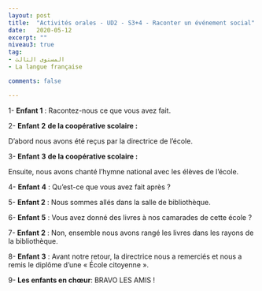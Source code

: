 ```yaml
---
layout: post
title:  "Activités orales - UD2 - S3+4 - Raconter un événement social"
date:   2020-05-12
excerpt: ""
niveau3: true
tag:
- المستوى الثالث 
- La langue française

comments: false

---
```




1- **Enfant 1** : Racontez-nous ce que vous avez fait.

2- **Enfant** **2** **de la coopérative scolaire :**

D’abord nous avons été reçus par la directrice de l’école.

3- **Enfant** **3** **de la coopérative scolaire :**

Ensuite, nous avons chanté l’hymne national avec les élèves de l’école.

4- **Enfant** **4** : Qu’est-ce que vous avez fait après ?

5- **Enfant 2** : Nous sommes allés dans la salle de bibliothèque.

6- **Enfant** **5** : Vous avez donné des livres à nos camarades de cette école ?

7- **Enfant** **2** : Non, ensemble nous avons rangé les livres dans les rayons de la bibliothèque.

8- **Enfant** **3** : Avant notre retour, la directrice nous a remerciés et nous a remis le diplôme d’une « École citoyenne ».

9- **Les enfants en chœur**: BRAVO LES AMIS !



